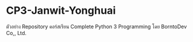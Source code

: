 # CP3-Janwit-Yonghuai
ตัวอย่าง Repository คอร์สเรียน Complete Python 3 Programming โดย BorntoDev Co,, Ltd.
